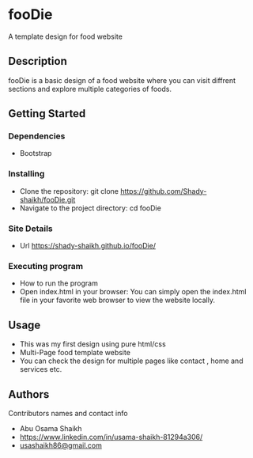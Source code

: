 # fooDie

A template design for food website

## Description

fooDie is a basic design of a food website where you can visit diffrent sections and explore multiple categories of foods.

## Getting Started

### Dependencies

* Bootstrap

### Installing

* Clone the repository: git clone https://github.com/Shady-shaikh/fooDie.git
* Navigate to the project directory: cd fooDie

### Site Details

* Url https://shady-shaikh.github.io/fooDie/

### Executing program

* How to run the program
* Open index.html in your browser:
You can simply open the index.html file in your favorite web browser to view the website locally.

## Usage
* This was my first design using pure html/css 
* Multi-Page food template website
* You can check the design for multiple pages like contact , home and services etc.


## Authors

Contributors names and contact info

* Abu Osama Shaikh  
* https://www.linkedin.com/in/usama-shaikh-81294a306/
* usashaikh86@gmail.com



